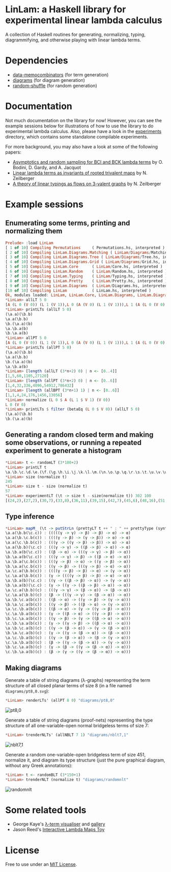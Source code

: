 # LinLam: a Haskell library for experimental linear lambda calculus

A collection of Haskell routines for generating, normalizing, typing, diagrammifying, and otherwise playing with linear lambda terms.

# Dependencies

* [data-memocombinators](https://hackage.haskell.org/package/data-memocombinators) (for term generation)
* [diagrams](https://hackage.haskell.org/package/diagrams) (for diagram generation)
* [random-shuffle](http://hackage.haskell.org/package/random-shuffle-0.0.4/docs/System-Random-Shuffle.html) (for random generation)

# Documentation

Not much documentation on the library for now!
However, you can see the example sessions below for illustrations of how to use the library to do experimental lambda calculus.
Also, please have a look in the [experiments](experiments/README.md) directory, which contains some standalone compilable experiments.

For more background, you may also have a look at some of the following papers:

* [Asymptotics and random sampling for BCI and BCK lambda terms](https://dmg.tuwien.ac.at/dgardy/Papers/LogiqueQuantitative/BCI.pdf) by O. Bodini, D. Gardy, and A. Jacquot
* [Linear lambda terms as invariants of rooted trivalent maps](https://arxiv.org/abs/1512.06751) by N. Zeilberger
* [A theory of linear typings as flows on 3-valent graphs](https://arxiv.org/abs/1804.10540) by N. Zeilberger

# Example sessions

## Enumerating some terms, printing and normalizing them

```haskell
Prelude> :load LinLam
[ 1 of 10] Compiling Permutations     ( Permutations.hs, interpreted )
[ 2 of 10] Compiling LinLam.Diagrams.Matching ( LinLam/Diagrams/Matching.hs, interpreted )
[ 3 of 10] Compiling LinLam.Diagrams.Tree ( LinLam/Diagrams/Tree.hs, interpreted )
[ 4 of 10] Compiling LinLam.Diagrams.Grid ( LinLam/Diagrams/Grid.hs, interpreted )
[ 5 of 10] Compiling LinLam.Core      ( LinLam/Core.hs, interpreted )
[ 6 of 10] Compiling LinLam.Random    ( LinLam/Random.hs, interpreted )
[ 7 of 10] Compiling LinLam.Typing    ( LinLam/Typing.hs, interpreted )
[ 8 of 10] Compiling LinLam.Pretty    ( LinLam/Pretty.hs, interpreted )
[ 9 of 10] Compiling LinLam.Diagrams  ( LinLam/Diagrams.hs, interpreted )
[10 of 10] Compiling LinLam           ( LinLam.hs, interpreted )
Ok, modules loaded: LinLam, LinLam.Core, LinLam.Diagrams, LinLam.Diagrams.Grid, LinLam.Diagrams.Matching, LinLam.Diagrams.Tree, LinLam.Pretty, LinLam.Random, LinLam.Typing, Permutations.
*LinLam> allLT 5 0
[A (L 0 (V 0)) (L 1 (V 1)),L 0 (A (V 0) (L 1 (V 1))),L 1 (A (L 0 (V 0)) (V 1)),L 0 (L 1 (A (V 0) (V 1))),L 1 (L 0 (A (V 0) (V 1)))]
*LinLam> printLTs (allLT 5 0)
(\a.a)(\b.b)
\a.a(\b.b)
\b.(\a.a)(b)
\a.\b.a(b)
\b.\a.a(b)
*LinLam> allPT 5 0
[A (L 0 (V 0)) (L 1 (V 1)),L 0 (A (V 0) (L 1 (V 1))),L 1 (A (L 0 (V 0)) (V 1)),L 0 (L 1 (A (V 0) (V 1)))]
*LinLam> printLTs (allPT 5 0)
(\a.a)(\b.b)
\a.a(\b.b)
\b.(\a.a)(b)
\a.\b.a(b)
*LinLam> [length (allLT (3*n+2) 0) | n <- [0..4]]
[1,5,60,1105,27120]
*LinLam> [length (allPT (3*n+2) 0) | n <- [0..6]]
[1,4,32,336,4096,54912,786432]
*LinLam> [length (allBPT (3*n+1) 1) | n <- [0..6]]
[1,1,4,24,176,1456,13056]
*LinLam> normalize (L 0 $ A (L 1 $ V 1) (V 0))
L 0 (V 0)
*LinLam> printLTs $ filter (betaEq (L 0 $ V 0)) (allLT 5 0)
(\a.a)(\b.b)
\b.(\a.a)(b)
```

## Generating a random closed term and making some observations, or running a repeated experiment to generate a histogram

```haskell
*LinLam> t <- randomLT (3*100+2)
*LinLam> printLT t
\a.\b.\c.\d.\e.(\f.(\g.\h.\i.\j.\k.\l.\m.(\n.\o.\p.\q.\r.\s.\t.\u.\v.\w.\x.\y.(\z.(\X0.\X1.\X2.z(g(\X3.\X4.\X5.\X6.\X7.\X8.\X9.\X10.\X11.\X12.\X13.\X14.\X15.\X16.\X17.\X18.\X19.\X20.\X21.(\X22.\X23.\X24.\X25.\X26.X6(\X27.\X28.\X29.\X30.\X31.\X32.\X33.X15(X2)(d(\X34.\X35.\X36.(\X37.\X38.X16(\X39.\X40.\X41.\X42.l(\X43.X18((\X44.\X45.\X46.c(X12(X23(X22))(\X47.\X48.X33(\X49.\X50.h(m(X29))(X50)((\X51.(\X52.X47(\X53.X13(\X54.\X55.(\X56.\X57.X32(b(s))((\X58.(\X59.(\X60.\X61.X53((\X62.\X63.\X64.X3(\X65.\X66.(\X67.X67)(X66(\X68.(\X69.n((\X70.X59(\X71.\X72.X7(X11)(X5(\X73.p(u(r)(X68))(X51)(X38(X65(X28(X37)(X43))(X64(X63(X41)))(q))(X40(X44(X24)))(X69)(X19(X4)(X56)(X52)(X27(X39))(X57(X1(X46(X60)(X17)(X55(X36(X70)(X73))))))(X71)(X72(X35))(X21)))(X61)(X48)))(w)(X62)(X20))(X54))(X58)(X30)))(X45)))))(X42)))(X25))(X49))(y)(X8)))(v))))(x))(f)(X26(X31)(X9)))(i))))(t)(X10))(X14)))))(X34)))))(X0))))(k))(o))(e(j)))(a))(\X74.X74)
*LinLam> size (normalize t)
245
*LinLam> size t - size (normalize t)
57
*LinLam> experimentLT (\t -> size t - size(normalize t)) 302 100
[(24,2),(27,2),(30,7),(33,8),(36,11),(39,15),(42,7),(45,6),(48,16),(51,3),(54,8),(57,5),(60,6),(63,2),(66,1),(78,1)]
```

## Type inference

```haskell
*LinLam> mapM_ (\t -> putStrLn (prettyLT t ++ " : " ++ prettyType (synthClosed t))) (allNLT 8 0)
\a.a(\b.b(\c.c)) : (((((γ -> γ) -> β) -> β) -> α) -> α)
\a.a(\b.\c.b(c)) : ((((γ -> β) -> (γ -> β)) -> α) -> α)
\a.a(\c.\b.b(c)) : (((γ -> ((γ -> β) -> β)) -> α) -> α)
\a.a(\b.b)(\c.c) : (((γ -> γ) -> ((β -> β) -> α)) -> α)
\a.\b.a(b(\c.c)) : ((β -> α) -> (((γ -> γ) -> β) -> α))
\b.\a.a(b(\c.c)) : (((γ -> γ) -> β) -> ((β -> α) -> α))
\a.\b.a(\c.b(c)) : (((γ -> β) -> α) -> ((γ -> β) -> α))
\b.\a.a(\c.b(c)) : ((γ -> β) -> (((γ -> β) -> α) -> α))
\a.\c.a(\b.b(c)) : ((((γ -> β) -> β) -> α) -> (γ -> α))
\c.\a.a(\b.b(c)) : (γ -> ((((γ -> β) -> β) -> α) -> α))
\a.\b.a(b)(\c.c) : ((γ -> ((β -> β) -> α)) -> (γ -> α))
\b.\a.a(b)(\c.c) : (γ -> ((γ -> ((β -> β) -> α)) -> α))
\a.\c.a(\b.b)(c) : (((γ -> γ) -> (β -> α)) -> (β -> α))
\c.\a.a(\b.b)(c) : (β -> (((γ -> γ) -> (β -> α)) -> α))
\a.\b.\c.a(b(c)) : ((β -> α) -> ((γ -> β) -> (γ -> α)))
\b.\a.\c.a(b(c)) : ((γ -> β) -> ((β -> α) -> (γ -> α)))
\a.\c.\b.a(b(c)) : ((β -> α) -> (γ -> ((γ -> β) -> α)))
\c.\a.\b.a(b(c)) : (γ -> ((β -> α) -> ((γ -> β) -> α)))
\b.\c.\a.a(b(c)) : ((γ -> β) -> (γ -> ((β -> α) -> α)))
\c.\b.\a.a(b(c)) : (γ -> ((γ -> β) -> ((β -> α) -> α)))
\a.\b.\c.a(b)(c) : ((γ -> (β -> α)) -> (γ -> (β -> α)))
\b.\a.\c.a(b)(c) : (γ -> ((γ -> (β -> α)) -> (β -> α)))
\a.\c.\b.a(b)(c) : ((γ -> (β -> α)) -> (β -> (γ -> α)))
\c.\a.\b.a(b)(c) : (β -> ((γ -> (β -> α)) -> (γ -> α)))
\b.\c.\a.a(b)(c) : (γ -> (β -> ((γ -> (β -> α)) -> α)))
\c.\b.\a.a(b)(c) : (β -> (γ -> ((γ -> (β -> α)) -> α)))
```

## Making diagrams

Generate a table of string diagrams (λ-graphs) representing the term structure of all closed planar terms of size 8 (in a file named `diagrams/pt8,0.svg`):

```haskell
*LinLam> renderLTs' (allPT 8 0) "diagrams/pt8,0"
```
![pt8,0](diagrams/pt8,0.svg)

Generate a table of string diagrams (proof-nets) representing the type structure of all one-variable-open normal bridgeless terms of size 7:

```haskell
*LinLam> trenderNLTs' (allNBLT 7 1) "diagrams/nblt7,1"
```
![nblt7,1](diagrams/nblt7,1.svg)

Generate a random one-variable-open bridgeless term of size 451, normalize it, and diagram its type structure (just the pure graphical diagram, without any Greek annotations):

```haskell
*LinLam> t <- randomBLT (3*150+1)
*LinLam> trenderNLT (normalize t) "diagrams/randomnlt"
```
![randomnlt](diagrams/randomnlt.svg)

# Some related tools

* George Kaye's [λ-term visualiser](https://www.georgejkaye.com/lambda-visualiser/visualiser.html) and [gallery](https://www.georgejkaye.com/lambda-visualiser/gallery)
* Jason Reed's [Interactive Lambda Maps Toy](https://jcreedcmu.github.io/demo/lambda-map-drawer/public/index.html)

# License

Free to use under an [MIT License](LICENSE).
